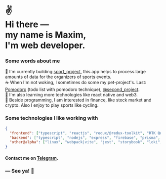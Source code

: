 <h1>
 ✌<br>
  Hi there ― <br> 
  my name is Maxim,<br> 
  I'm web developer.
</h1> 

### Some words about me

<p>
    🎯 I'm currently building <a href="https://github.com/chewmountain">sport_project</a>, this app helps to process large amounts of data for the organizers of sports events.
    <br>
    ☕️‍ When I'm not woking, I sometimes do some my pet-project's.
Last: <a href="https://github.com/chewmountain/pomodoro">Pomodoro</a> (todo list with pomodoro technique), <a href="https://github.com/chewmountain">@second_project</a>.
    <br>
    🌱 I'm also learning more technologies like react native and web3.
    <br>
    🍺 Beside programming, I am interested in finance, like stock market and crypto. Also I enjoy to play sports like cycling.
</p>

### Some technologies I like working with

```json
{
  "frontend": ["typescript", "reactjs", "redux/@redux-toolkit", "RTK Query", "nextjs", "React Router", "React Lazy", "react query", "formik + yup", "react-hook-form", "i18n", "sass", "css-modules", "styled-components" "tailwindcss", "MUI"],
  "backend": ["typescript", "nodejs", "express", "firebase", "prisma", "mysql", "postgresql"],
  "other@alpha": ["linux", "webpack|vite", "jest", "storybook", "loki", "linters", "babel", "CI/CD", "git"]
}
```
 
#### Contact me on [Telegram](https://t.me/mironov_ma).

### ― See ya! 👋
